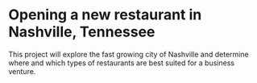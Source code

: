 # Opening a new restaurant in Nashville, Tennessee

This project will explore the fast growing city of Nashville and determine where and which types of restaurants are best suited for a business venture.
